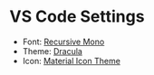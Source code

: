 # VS Code Settings

- Font: [Recursive Mono](https://www.recursive.design/)
- Theme: [Dracula](https://marketplace.visualstudio.com/items?itemName=dracula-theme.theme-dracula)
- Icon: [Material Icon Theme](https://marketplace.visualstudio.com/items?itemName=PKief.material-icon-theme)

